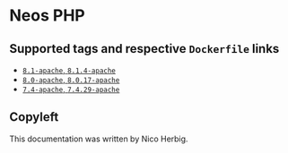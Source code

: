 # Neos PHP

## Supported tags and respective `Dockerfile` links

 * [`8.1-apache`, `8.1.4-apache`](https://github.com/nicoherbigio/docker-neos-php/blob/master/8.1/debian/apache/default/Dockerfile)
 * [`8.0-apache`, `8.0.17-apache`](https://github.com/nicoherbigio/docker-neos-php/blob/master/8.0/debian/apache/default/Dockerfile)
 * [`7.4-apache`, `7.4.29-apache`](https://github.com/nicoherbigio/docker-neos-php/blob/master/7.4/debian/apache/default/Dockerfile)

## Copyleft

This documentation was written by Nico Herbig.
